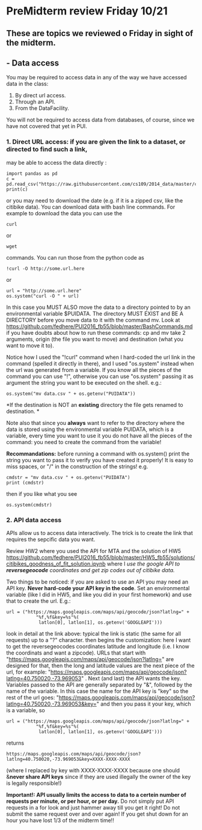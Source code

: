 # PreMidterm review Friday 10/21

## These are topics we reviewed o Friday in sight of the midterm.


## - Data access

You may be required to access data in any of the way we have accessed data in the class: 
1. By direct url access.
2. Through an API.
3. From the DataFacility. 

You will not be required to access data from databases, of course, since we have not covered that yet in PUI.

### 1. Direct URL access: if you are given the link to a dataset, or directed to find such a link,
may be able to access the data directly :
```
import pandas as pd
c = pd.read_csv("https://raw.githubusercontent.com/cs109/2014_data/master/countries.csv")
print(c)
```
or you may need to download the date (e.g. if it is a zipped csv, like the citibike data). 
You can download data with bash line commands. For example to download the data you can use the 
```
curl
```
or
```
wget
```
commands. You can run those from the python code as 
```
!curl -O http://some.url.here
```
or 
```
url = "http://some.url.here"
os.system("curl -O " + url)
```

In this case you MUST ALSO move the data to a directory pointed to by an environmental variable $PUIDATA. The directory MUST EXIST and BE A DIRECTORY before you move data to it with the command mv. Look at https://github.com/fedhere/PUI2016_fb55/blob/master/BashCommands.md if you have doubts about how to run these commands: cp and mv take 2 arguments, origin (the file you want to move) and destination (what you want to move it to). 

Notice how I used the "!curl" command when I hard-coded the url link in the command (spelled it directly in there), and I used "os.system" instead when the url was generated from a variable. If you know all the pieces of the command you can use "!", otherwise you can use "os.system" passing it as argument the string you want to be executed on the shell. e.g.:

```
os.system("mv data.csv " + os.getenv("PUIDATA"))
```
*If the destination is NOT an **existing** directory the file gets renamed to destination. *

Note also that since you **always** want to refer to the directory where the data is stored using the environmental variable PUIDATA, which is a variable, every time you want to use it you do not have all the pieces of the command: you need to create the command from the variable!

**Recommandations:** before running a command with os.system() print the string you want to pass it to verify you have created it properly! It is easy to miss spaces, or "/" in the construction of the strings! e.g.

```
cmdstr = "mv data.csv " + os.getenv("PUIDATA")
print (cmdstr)
```
then if you like what you see
```
os.system(cmdstr)
```

### 2. API data access

APIs allow us to access data interactively. The trick is to create the link that requires the sepcific data you want. 

Review HW2 where you used the API for MTA and the solution of HW5 
https://github.com/fedhere/PUI2016_fb55/blob/master/HW5_fb55/solutions/citibikes_goodness_of_fit_solution.ipynb
where I *use the google API to **reversegeocode** coordinates and get zip codes out of citibike data.*

Two things to be noticed: if you are asked to use an API you may need an API key. **Never hard-code your API key in the code**. Set an environmental variable (like I did in HW5, and like you did in your first homework) and use that to create the url. E.g.:
```
url = ("https://maps.googleapis.com/maps/api/geocode/json?latlng=" +
           "%f,%f&key=%s"%(
            latlon[0], latlon[1], os.getenv('GOOGLEAPI')))
```
look in detail at the link above: typical the link is static (the same for all requests) up to a "?" character. 
then begins the customization: here I want to get the reversegeocodes coordinates latitude and longitude (i.e. I know the coordinats and want a zipcode). URLs that start with "https://maps.googleapis.com/maps/api/geocode/json?latlng=" are designed for that, then the long and latitude values are the next piece of the url, for example: "https://maps.googleapis.com/maps/api/geocode/json?latlng=40.750020,-73.969053" .
Next (and last) the API wants the key. Variables passed to the API are generally separated by "&", followed by the name of the variable. In this case the name for the API key is "key" so the rest of the url goes: 
"https://maps.googleapis.com/maps/api/geocode/json?latlng=40.750020,-73.969053&key="
and then you pass it your key, which is a variable, so 
```
url = ("https://maps.googleapis.com/maps/api/geocode/json?latlng=" +
           "%f,%f&key=%s"%(
            latlon[0], latlon[1], os.getenv('GOOGLEAPI')))
```
returns 
```
https://maps.googleapis.com/maps/api/geocode/json?latlng=40.750020,-73.969053&key=XXXX-XXXX-XXXX
```
(where I replaced by key with XXXX-XXXX-XXXX because one should &**never share API keys** since if they are used illegally the owner of the key is legally responsible!)

**Important!: API usually limits the access to data to a certein number of requests per minute, or per hour, or per day.** Do not simply put API requests in a for look and just hammer away till you get it right! Do not submit the same request over and over again! If you get shut down for an hour you have lost 1/3 of the midterm time!!



